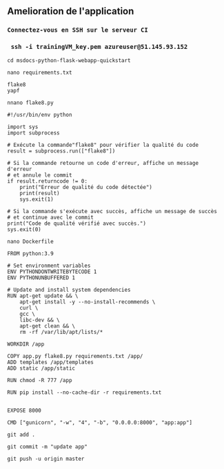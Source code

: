 ## Amelioration de l'application

### ``Connectez-vous en SSH sur le serveur CI``

### `` ssh -i trainingVM_key.pem azureuser@51.145.93.152``

``cd msdocs-python-flask-webapp-quickstart``

``nano requirements.txt``
```
flake8
yapf
```


``nnano flake8.py``
```
#!/usr/bin/env python

import sys
import subprocess

# Exécute la commande"flake8" pour vérifier la qualité du code
result = subprocess.run(["flake8"])

# Si la commande retourne un code d'erreur, affiche un message d'erreur
# et annule le commit
if result.returncode != 0:
    print("Erreur de qualité du code détectée")
    print(result)
    sys.exit(1)

# Si la commande s'exécute avec succès, affiche un message de succès
# et continue avec le commit
print("Code de qualité vérifié avec succès.")
sys.exit(0)
```


``nano Dockerfile``
```
FROM python:3.9

# Set environment variables
ENV PYTHONDONTWRITEBYTECODE 1
ENV PYTHONUNBUFFERED 1

# Update and install system dependencies
RUN apt-get update && \
    apt-get install -y --no-install-recommends \
    curl \
    gcc \
    libc-dev && \
    apt-get clean && \
    rm -rf /var/lib/apt/lists/*

WORKDIR /app

COPY app.py flake8.py requirements.txt /app/
ADD templates /app/templates
ADD static /app/static

RUN chmod -R 777 /app

RUN pip install --no-cache-dir -r requirements.txt


EXPOSE 8000

CMD ["gunicorn", "-w", "4", "-b", "0.0.0.0:8000", "app:app"]
```


``git add .``

``git commit -m "update app"``

``git push -u origin master``


```python

```

